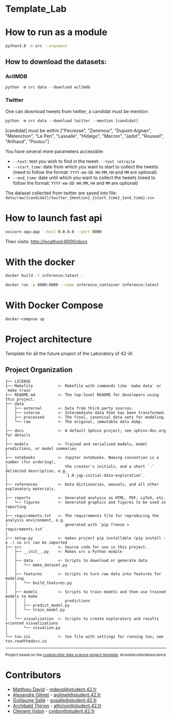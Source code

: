 Template_Lab
==============================

# How to run as a module

```sh
python3.8 -m src --argument
```

## How to download the datasets:

### AclIMDB

```python
python -m src data --download aclImdb
```


### Twitter
One can download tweets from twitter, a candidat must be mention:

```python
python -m src data --download twitter --mention [candidat]
```
[candidat] must be within ["Pecresse", "Zemmour", "Dupont-Aignan", "Melenchon", "Le Pen", "Lassalle", "Hidalgo", "Macron", "Jadot", "Roussel", "Arthaud", "Poutou"]

You have several more parameters accessible:
* `--text`: text you wish to find in the tweet: `--text retraite`
* `--start_time`: date from which you want to start to collect the tweets (need to follow the format: `YYYY-mm-DD HH:MM`, `HH` and `MM` are optional)
* `--end_time`: date until which you want to collect the tweets (need to follow the format: `YYYY-mm-DD HH:MM`, `HH` and `MM` are optional)

The dataset collected from twitter are saved into file: `data/raw/[candidat]/twitter_{mention}_{start_time}_{end_time}.csv`

# How to launch fast api

```sh
uvicorn app:app --host 0.0.0.0 --port 8000
```

Then visits: <http://localhost:8000/docs>

# With the docker

```sh
docker build -t inference:latest .

docker run -p 8000:8000 --name inference_container inference:latest
```

# With Docker Compose

```
docker-compose up
```

# Project architecture

Template for all the future project of the Laboratory of 42-AI

Project Organization
------------

    ├── LICENSE
    ├── Makefile           <- Makefile with commands like `make data` or `make train`
    ├── README.md          <- The top-level README for developers using this project.
    ├── data
    │   ├── external       <- Data from third party sources.
    │   ├── interim        <- Intermediate data that has been transformed.
    │   ├── processed      <- The final, canonical data sets for modeling.
    │   └── raw            <- The original, immutable data dump.
    │
    ├── docs               <- A default Sphinx project; see sphinx-doc.org for details
    │
    ├── models             <- Trained and serialized models, model predictions, or model summaries
    │
    ├── notebooks          <- Jupyter notebooks. Naming convention is a number (for ordering),
    │                         the creator's initials, and a short `-` delimited description, e.g.
    │                         `1.0-jqp-initial-data-exploration`.
    │
    ├── references         <- Data dictionaries, manuals, and all other explanatory materials.
    │
    ├── reports            <- Generated analysis as HTML, PDF, LaTeX, etc.
    │   └── figures        <- Generated graphics and figures to be used in reporting
    │
    ├── requirements.txt   <- The requirements file for reproducing the analysis environment, e.g.
    │                         generated with `pip freeze > requirements.txt`
    │
    ├── setup.py           <- makes project pip installable (pip install -e .) so src can be imported
    ├── src                <- Source code for use in this project.
    │   ├── __init__.py    <- Makes src a Python module
    │   │
    │   ├── data           <- Scripts to download or generate data
    │   │   └── make_dataset.py
    │   │
    │   ├── features       <- Scripts to turn raw data into features for modeling
    │   │   └── build_features.py
    │   │
    │   ├── models         <- Scripts to train models and then use trained models to make
    │   │   │                 predictions
    │   │   ├── predict_model.py
    │   │   └── train_model.py
    │   │
    │   └── visualization  <- Scripts to create exploratory and results oriented visualizations
    │       └── visualize.py
    │
    └── tox.ini            <- tox file with settings for running tox; see tox.readthedocs.io


--------

<p><small>Project based on the <a target="_blank" href="https://drivendata.github.io/cookiecutter-data-science/">cookiecutter data science project template</a>. #cookiecutterdatascience</small></p>

# Contributors

* [Matthieu David](https://github.com/madvid) - mdavid@student.42.fr
* [Alexandre Gilmet](https://github.com/goldimet) - agilmet@student.42.fr
* [Guillaume Sallé](https://github.com/guillaume-salle) - gusalle@student.42.fr
* [Archibald Thirion](https://github.com/archips) - athirion@student.42.fr
* [Clément Vidon](https://github.com/clemedon) - cvidon@student.42.fr
